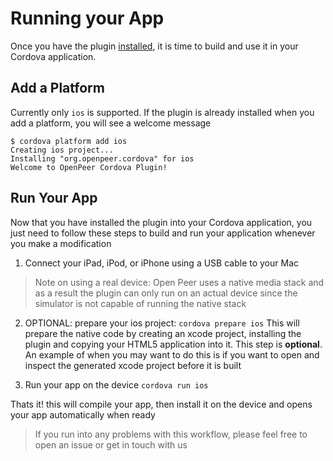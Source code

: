 # Running your App
Once you have the plugin [installed](Install.md), it is time to build and use it
in your Cordova application.

## Add a Platform
Currently only `ios` is supported. If the plugin is already installed when you
add a platform, you will see a welcome message
```
$ cordova platform add ios
Creating ios project...
Installing "org.openpeer.cordova" for ios
Welcome to OpenPeer Cordova Plugin!
```

## Run Your App
Now that you have installed the plugin into your Cordova application, you
just need to follow these steps to build and run your application whenever
you make a modification

1) Connect your iPad, iPod, or iPhone using a USB cable to your Mac
> Note on using a real device:
> Open Peer uses a native media stack and as a result the plugin can only run
> on an actual device since the simulator is not capable of running the native stack

2) OPTIONAL: prepare your ios project:
`cordova prepare ios`
This will prepare the native code by creating an xcode project, installing
the plugin and copying your HTML5 application into it. This step is **optional**.
An example of when you may want to do this is if you want to open and inspect
the generated xcode project before it is built

3) Run your app on the device
`cordova run ios`

Thats it! this will compile your app, then install it on the device and
opens your app automatically when ready

> If you run into any problems with this workflow, please feel free to
> open an issue or get in touch with us
